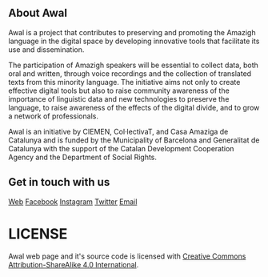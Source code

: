 ## About Awal

Awal is a project that contributes to preserving and promoting the Amazigh language in the digital space by developing innovative tools that facilitate its use and dissemination.

The participation of Amazigh speakers will be essential to collect data, both oral and written, through voice recordings and the collection of translated texts from this minority language. The initiative aims not only to create effective digital tools but also to raise community awareness of the importance of linguistic data and new technologies to preserve the language, to raise awareness of the effects of the digital divide, and to grow a network of professionals.

Awal is an initiative by CIEMEN, Col·lectivaT, and Casa Amaziga de Catalunya and is funded by the Municipality of Barcelona and Generalitat de Catalunya with the support of the Catalan Development Cooperation Agency and the Department of Social Rights.

## Get in touch with us

[Web](https://awaldigital.org)
[Facebook](https://www.facebook.com/aawaldigital)
[Instagram](https://www.instagram.com/awaldigital/)
[Twitter](https://twitter.com/Awaldigital)
[Email](mailto:awal@collectivat.cat)

# LICENSE

Awal web page and it's source code is licensed with [Creative Commons Attribution-ShareAlike 4.0 International](https://creativecommons.org/licenses/by-sa/4.0/).


